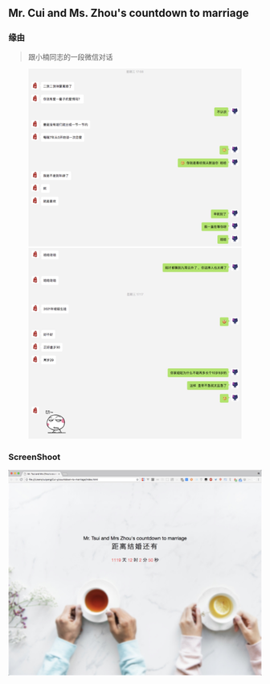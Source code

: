## Mr. Cui and Ms. Zhou's countdown to marriage

### 缘由
> 跟小楠同志的一段微信对话
<figure class="half">
    <img src="./assets/chat-1.jpg">
    <img src="./assets/chat-2.jpg">
</figure>

### ScreenShoot
![screenShoot](/assets/screenShoot.jpg)
